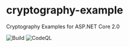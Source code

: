 # cryptography-example
Cryptography Examples for ASP.NET Core 2.0

![Build](https://github.com/nityan/cryptography-example/workflows/Build/badge.svg) ![CodeQL](https://github.com/nityan/cryptography-example/workflows/CodeQL/badge.svg)
